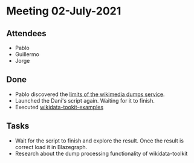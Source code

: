 # Meeting 02-July-2021

## Attendees 

- Pablo
- Guillermo
- Jorge

## Done
- Pablo discovered the [limits of the wikimedia dumps service](https://dumps.wikimedia.org/).
- Launched the Dani's script again. Waiting for it to finish.
- Executed [wikidata-tookit-examples](https://github.com/Wikidata/Wikidata-Toolkit-Examples)

## Tasks
- Wait for the script to finish and explore the result. Once the result is correct load it in Blazegraph.
- Research about the dump processing functionality of wikidata-toolkit
